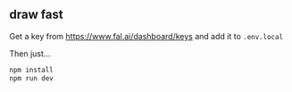 ## draw fast

Get a key from https://www.fal.ai/dashboard/keys and add it to `.env.local`

Then just...
 
```bash
npm install
npm run dev
```


